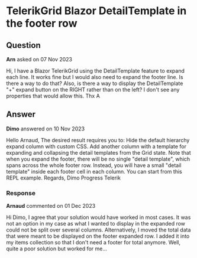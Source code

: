 # TelerikGrid Blazor DetailTemplate in the footer row

## Question

**Arn** asked on 07 Nov 2023

Hi, I have a Blazor TelerikGrid using the DetailTemplate feature to expand each line. It works fine but I would also need to expand the footer line. Is there a way to do that? Also, is there a way to display the DetailTemplate "+" expand button on the RIGHT rather than on the left? I don't see any properties that would allow this. Thx A

## Answer

**Dimo** answered on 10 Nov 2023

Hello Arnaud, The desired result requires you to: Hide the default hierarchy expand column with custom CSS. Add another column with a template for expanding and collapsing the detail templates from the Grid state. Note that when you expand the footer, there will be no single "detail template", which spans across the whole footer row. Instead, you will have a small "detail template" inside each footer cell in each column. You can start from this REPL example. Regards, Dimo Progress Telerik

### Response

**Arnaud** commented on 01 Dec 2023

Hi Dimo, I agree that your solution would have worked in most cases. It was not an option in my case as what I wanted to display in the expanded row could not be split over several columns. Alternatively, I moved the total data that were meant to be displayed on the footer expanded row. I added it into my items collection so that I don't need a footer for total anymore. Well, quite a poor solution but worked for me...
